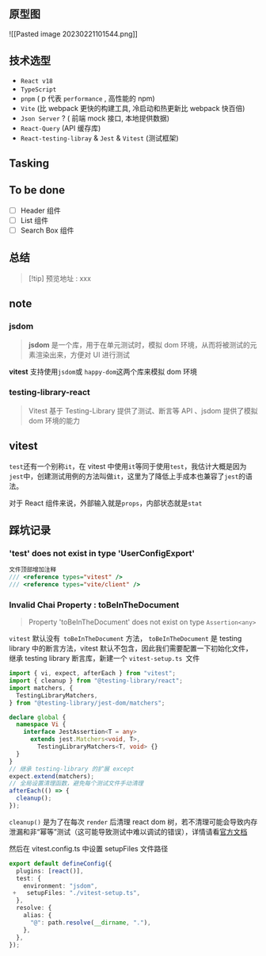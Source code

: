 
## 原型图

![[Pasted image 20230221101544.png]]

## 技术选型

- `React v18` 
- `TypeScript` 
- `pnpm` ( p 代表 `performance` , 高性能的 npm)
- `Vite` (比 webpack 更快的构建工具, 冷启动和热更新比 webpack 快百倍)
- `Json Server` ? ( 前端 mock 接口, 本地提供数据)
- `React-Query` (API 缓存库)
- `React-testing-libray` & `Jest` & `Vitest`  (测试框架)

## Tasking






## To be done

- [ ] Header 组件
- [ ] List 组件 
- [ ] Search Box 组件

## 总结

>[!tip] 预览地址 :  xxx





## note

### jsdom

> **jsdom** 是一个库，用于在单元测试时，模拟 dom 环境，从而将被测试的元素渲染出来，方便对 UI 进行测试

**vitest** 支持使用`jsdom`或 `happy-dom`这两个库来模拟 dom 环境


### testing-library-react

> Vitest 基于 Testing-Library 提供了测试、断言等 API 、jsdom 提供了模拟 dom 环境的能力


## vitest

`test`还有一个别称`it`，在 vitest 中使用`it`等同于使用`test`，我估计大概是因为`jest`中，创建测试用例的方法叫做`it`，这里为了降低上手成本也兼容了`jest`的语法。


对于 React 组件来说，外部输入就是`props`，内部状态就是`stat`




## 踩坑记录


### 'test' does not exist in type 'UserConfigExport'

```ts
文件顶部增加注释
/// <reference types="vitest" />
/// <reference types="vite/client" />
```

### Invalid Chai Property : toBeInTheDocument

> Property 'toBeInTheDocument' does not exist on type  `Assertion<any>`

`vitest` 默认没有` toBeInTheDocument` 方法， `toBeInTheDocument` 是 testing library 中的断言方法，vitest 默认不包含，因此我们需要配置一下初始化文件，继承 testing library 断言库，新建一个 `vitest-setup.ts `文件

```ts
import { vi, expect, afterEach } from "vitest";
import { cleanup } from "@testing-library/react";
import matchers, {
  TestingLibraryMatchers,
} from "@testing-library/jest-dom/matchers";

declare global {
  namespace Vi {
    interface JestAssertion<T = any>
      extends jest.Matchers<void, T>,
        TestingLibraryMatchers<T, void> {}
  }
}
// 继承 testing-library 的扩展 except
expect.extend(matchers);
// 全局设置清理函数，避免每个测试文件手动清理
afterEach(() => {
  cleanup();
});
```

`cleanup()` 是为了在每次 `render` 后清理 react dom 树，若不清理可能会导致内存泄漏和非“幂等”测试（这可能导致测试中难以调试的错误），详情请看[官方文档](https://link.juejin.cn/?target=https%3A%2F%2Ftesting-library.com%2Fdocs%2Freact-testing-library%2Fapi%23cleanup "https://testing-library.com/docs/react-testing-library/api#cleanup")

然后在 vitest.config.ts 中设置 setupFiles 文件路径

```ts
export default defineConfig({
  plugins: [react()],
  test: {
    environment: "jsdom",
 +   setupFiles: "./vitest-setup.ts",
  },
  resolve: {
    alias: {
      "@": path.resolve(__dirname, "."),
    },
  },
});
```
